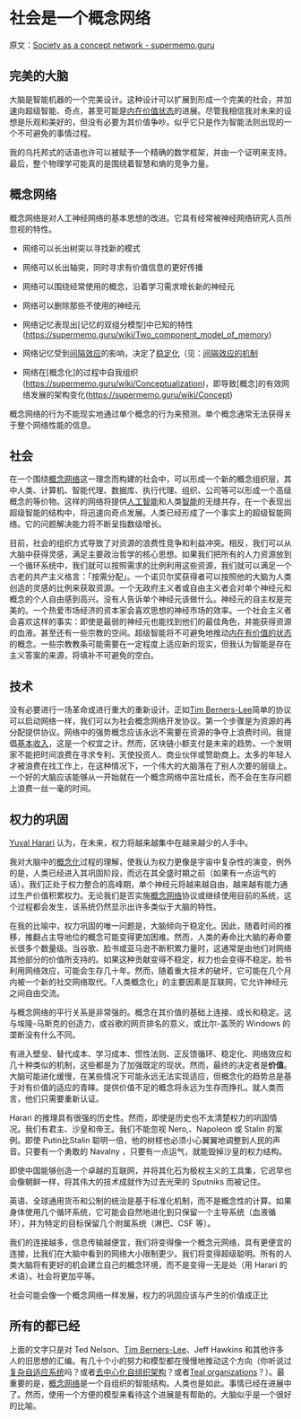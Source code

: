 # 社会是一个概念网络

原文：[Society as a concept network - supermemo.guru](https://supermemo.guru/wiki/Society_as_a_concept_network)

## 完美的大脑

大脑是智能机器的一个完美设计。这种设计可以扩展到形成一个完美的社会，并加速向超级智能、奇点，甚至可能是[内在价值状态](https://supermemo.guru/wiki/Intrinsically_valuable_state)的进展。尽管我相信我对未来的设想是乐观和美好的，但没有必要为其价值争吵。似乎它只是作为智能法则出现的一个不可避免的事情过程。

我的乌托邦式的话语也许可以被赋予一个精确的数学框架，并由一个证明来支持。最后，整个物理学可能真的是围绕着智慧和熵的竞争力量。

## 概念网络

概念网络是对人工神经网络的基本思想的改进。它具有经常被神经网络研究人员所忽视的特性。

- 网络可以长出树突以寻找新的模式

- 网络可以长出轴突，同时寻求有价值信息的更好传播

- 网络可以围绕经常使用的概念，沿着学习需求增长新的神经元

- 网络可以删除那些不使用的神经元

- 网络记忆表现出[记忆的双组分模型]中已知的特性(https://supermemo.guru/wiki/Two_component_model_of_memory)

- 网络记忆受到[间隔效应](https://supermemo.guru/wiki/Spacing_effect)的影响，决定了[稳定化](https://supermemo.guru/wiki/Stabilization)（见：[间隔效应的机制](https://supermemo.guru/wiki/Mechanism_of_the_spacing_effect)

- 网络在[概念化]的过程中自我组织(https://supermemo.guru/wiki/Conceptualization)，即导致[概念]的有效网络发展的架构变化(https://supermemo.guru/wiki/Concept)

概念网络的行为不能现实地通过单个概念的行为来预测。单个概念通常无法获得关于整个网络性能的信息。

## 社会

在一个围绕[概念网络](https://supermemo.guru/wiki/Concept_network)这一理念而构建的社会中，可以形成一个新的概念组织层，其中人类、计算机、智能代理、数据库、执行代理、组织、公司等可以形成一个高级概念的等价物。这样的网络将提供[人工智能](https://supermemo.guru/wiki/Artificial_intelligence)和人类[智能](https://supermemo.guru/wiki/Intelligence)的无缝共存，在一个表现出超级智能的结构中，将迅速向奇点发展。人类已经形成了一个事实上的超级智能网络。它的问题解决能力将不断呈指数级增长。

目前，社会的组织方式导致了对资源的浪费性竞争和利益冲突。相反，我们可以从大脑中获得灵感，满足主要政治哲学的核心思想。如果我们把所有的人力资源放到一个循环系统中，我们就可以按照需求的比例利用这些资源，我们就可以满足一个古老的共产主义格言：「按需分配」。一个诺贝尔奖获得者可以按照他的大脑为人类创造的灵感的比例来获取资源。一个无政府主义者或自由主义者会对单个神经元和概念的个人自由感到高兴。没有人告诉单个神经元该做什么。神经元的自主权是完美的。一个热爱市场经济的资本家会喜欢思想的神经市场的效率。一个社会主义者会喜欢这样的事实：即使是最弱的神经元也能找到他们的最佳角色，并能获得资源的血液。甚至还有一些宗教的空间。超级智能将不可避免地推动[内在有价值的状态](https://supermemo.guru/wiki/Intrinsically_valuable_state)的概念。一些宗教教条可能需要在一定程度上适应新的现实，但我认为智能是存在主义答案的来源，将填补不可避免的空白。

## 技术

没有必要进行一场革命或进行重大的重新设计。正如[Tim Berners-Lee](https://supermemo.guru/wiki/Tim_Berners-Lee)简单的协议可以启动网络一样，我们可以为社会概念网络开发协议。第一个步骤是为资源的再分配提供协议。网络中的强势概念应该永远不需要在资源的争夺上浪费时间。我提倡[基本收入](https://supermemo.guru/wiki/Basic_income)，这是一个权宜之计。然而，区块链小额支付是未来的趋势。一个发明家不能把时间浪费在寻求专利、天使投资人、商业伙伴或赞助商上。太多的年轻人才被浪费在找工作上，在这种情况下，一个伟大的大脑落在了别人次要的层级上。一个好的大脑应该能够从一开始就在一个概念网络中茁壮成长，而不会在生存问题上浪费一丝一毫的时间。

## 权力的巩固

[Yuval Harari](https://supermemo.guru/wiki/Yuval_Harari) 认为，在未来，权力将越来越集中在越来越少的人手中。

我对大脑中的[概念化](https://supermemo.guru/wiki/Conceptualization)过程的理解，使我认为权力更像是宇宙中复杂性的演变，例外的是，人类已经进入其巩固阶段，而远在其全盛时期之前（如果有一点运气的话）。我们正处于权力整合的高峰期，单个神经元将越来越自由，越来越有能力通过生产价值积累权力。无论我们是否实施[概念网络](https://supermemo.guru/wiki/Concept_network)协议或继续使用目前的系统，这个过程都会发生，该系统仍然显示出许多类似于大脑的特性。

在我的比喻中，权力巩固的唯一问题是，大脑倾向于稳定化。因此，随着时间的推移，推翻占主导地位的概念可能变得更加困难。然而，人类的寿命比大脑的寿命要长很多个数量级。当谷歌、脸书或亚马逊不断积累力量时，这通常是由他们对网络其他部分的价值所支持的。如果这种贡献变得不稳定，权力也会变得不稳定。脸书利用网络效应，可能会生存几十年。然而，随着重大技术的破坏，它可能在几个月内被一个新的社交网络取代。「人类概念化」的主要因素是互联网，它允许神经元之间自由交流。

与概念网络的平行关系是非常强的。概念在其价值的基础上连接、成长和稳定。这与埃隆-马斯克的创造力，或谷歌的网页排名的意义，或比尔-盖茨的 Windows 的垄断没有什么不同。

有进入壁垒、替代成本、学习成本、惯性法则、正反馈循环、稳定化、网络效应和几十种类似的机制，这些都是为了加强既定的现状。然而，最终的决定者是**价值**。大脑可能进化缓慢，在某些情况下可能永远无法实现适应，但概念化的趋势总是基于对有价值的适应的青睐。提供价值不足的概念将永远为生存而挣扎。就人类而言，他们只需要重新认证。

Harari 的推理具有很强的历史性。然而，即使是历史也不太清楚权力的巩固情况。我们有君主、沙皇和帝王。我们不能忽视 Nero,、Napoleon 或 Stalin 的案例。即使 Putin比Stalin 聪明一倍，他的树枝也必须小心翼翼地调整到人民的声音。只要有一个勇敢的 Navalny ，只要有一点运气，就能毁掉沙皇的权力结构。

即使中国能够创造一个卓越的互联网，并将其化石为极权主义的工具集，它迟早也会像朝鲜一样，将其伟大的技术成就作为过去光荣的 Sputniks 而被记住。

英语、全球通用货币和公制的统治是基于标准化机制，而不是概念性的计算。如果身体使用几个循环系统，它可能会自然地进化到只保留一个主导系统（血液循环），并为特定的目标保留几个附属系统（淋巴、CSF 等）。

我们的连接越多，信息传输越便宜，我们将变得像一个概念元网络，具有更便宜的连接，比我们在大脑中看到的网络大小限制更少。我们将变得超级聪明。所有的人类大脑将有更好的机会建立自己的概念环境，而不是变得一无是处（用 Harari 的术语）。社会将更加平等。

社会可能会像一个概念网络一样发展，权力的巩固应该与产生的价值成正比

## 所有的都已经

上面的文字只是对 Ted Nelson、[Tim Berners-Lee](https://supermemo.guru/wiki/Tim_Berners-Lee)、Jeff Hawkins 和其他许多人的旧思想的汇编。有几十个小的努力和模型都在慢慢地推动这个方向（你听说过[复杂自适应系统](https://en.wikipedia.org/wiki/Complex_adaptive_system)吗？或者[去中心化自组织架构](https://en.wikipedia.org/wiki/Decentralized_autonomous_organization)？或者[Teal organizations](https://en.wikipedia.org/wiki/Teal_organisation)？）。最重要的是，[概念网络](https://supermemo.guru/wiki/Concept_network)是一个自组织的智能结构。人类也是如此。事情已经在进展中了。然而，使用一个方便的模型来看待这个进展是有帮助的。大脑似乎是一个很好的比喻。